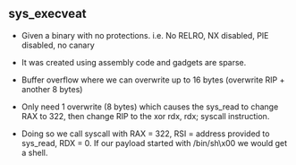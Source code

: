 ## sys_execveat

- Given a binary with no protections. i.e. No RELRO, NX disabled, PIE disabled, no canary

- It was created using assembly code and gadgets are sparse.

- Buffer overflow where we can overwrite up to 16 bytes (overwrite RIP + another 8 bytes)

- Only need 1 overwrite (8 bytes) which causes the sys_read to change RAX to 322, then change RIP to the xor rdx, rdx; syscall instruction.

- Doing so we call syscall with RAX = 322, RSI = address provided to sys_read, RDX = 0. If our payload started with /bin/sh\x00 we would get a shell.
